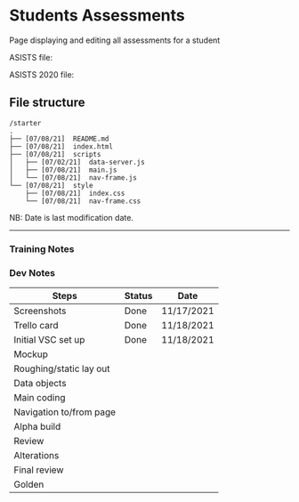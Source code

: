 # Students Assessments

Page displaying and editing all assessments for a student

ASISTS file:

ASISTS 2020 file:

## File structure

```
/starter
.
├── [07/08/21]  README.md
├── [07/08/21]  index.html
├── [07/08/21]  scripts
│   ├── [07/02/21]  data-server.js
│   ├── [07/08/21]  main.js
│   └── [07/08/21]  nav-frame.js
└── [07/08/21]  style
    ├── [07/08/21]  index.css
    └── [07/08/21]  nav-frame.css
```

NB: Date is last modification date.

---

### Training Notes

### Dev Notes

| Steps                   | Status | Date       |
| ----------------------- | ------ | ---------- |
| Screenshots             | Done   | 11/17/2021 |
| Trello card             | Done   | 11/18/2021 |
| Initial VSC set up      | Done   | 11/18/2021 |
| Mockup                  |        |            |
| Roughing/static lay out |        |            |
| Data objects            |        |            |
| Main coding             |        |            |
| Navigation to/from page |        |            |
| Alpha build             |        |            |
| Review                  |        |            |
| Alterations             |        |            |
| Final review            |        |            |
| Golden                  |        |            |
